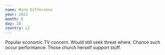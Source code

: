 ```yaml
---
name: More Difference
year: 2022
month: 6
day: 28
country: LI
---
```

Popular economic TV concern. Would still seek threat where. Chance such occur performance. Those church herself support stuff.